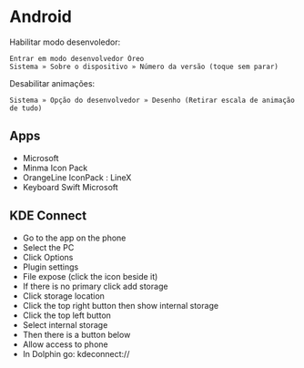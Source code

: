 # Android

Habilitar modo desenvoledor:

```
Entrar em modo desenvolvedor Óreo
Sistema » Sobre o dispositivo » Número da versão (toque sem parar)
```

Desabilitar animações:

```
Sistema » Opção do desenvolvedor » Desenho (Retirar escala de animação de tudo)
```

## Apps

- Microsoft
- Minma Icon Pack
- OrangeLine IconPack : LineX
- Keyboard Swift Microsoft

## KDE Connect

- Go to the app on the phone
- Select the PC
- Click Options
- Plugin settings
- File expose (click the icon beside it)
- If there is no primary click add storage
- Click storage location
- Click the top right button then show internal storage
- Click the top left button
- Select internal storage
- Then there is a button below
- Allow access to phone
- In Dolphin go: kdeconnect://
